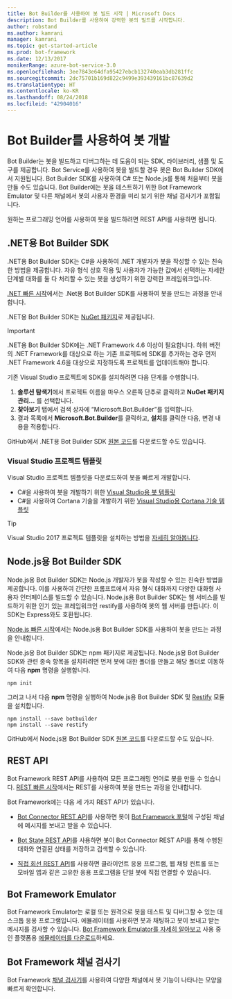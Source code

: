 ```yaml
---
title: Bot Builder를 사용하여 봇 빌드 시작 | Microsoft Docs
description: Bot Builder를 사용하여 강력한 봇의 빌드를 시작합니다.
author: robstand
ms.author: kamrani
manager: kamrani
ms.topic: get-started-article
ms.prod: bot-framework
ms.date: 12/13/2017
monikerRange: azure-bot-service-3.0
ms.openlocfilehash: 3ee7843e64dfa95427ebcb132740eab3db281ffc
ms.sourcegitcommit: 2dc75701b169d822c9499e393439161bc87639d2
ms.translationtype: HT
ms.contentlocale: ko-KR
ms.lasthandoff: 08/24/2018
ms.locfileid: "42904016"
---
```

# <a name="develop-bots-with-bot-builder"></a>Bot Builder를 사용하여 봇 개발



Bot Builder는 봇을 빌드하고 디버그하는 데 도움이 되는 SDK, 라이브러리, 샘플 및 도구를 제공합니다. Bot Service를 사용하여 봇을 빌드할 경우 봇은 Bot Builder SDK에서 지원됩니다. Bot Builder SDK를 사용하여 C# 또는 Node.js를 통해 처음부터 봇을 만들 수도 있습니다. Bot Builder에는 봇을 테스트하기 위한 Bot Framework Emulator 및 다른 채널에서 봇의 사용자 환경을 미리 보기 위한 채널 검사기가 포함됩니다.

원하는 프로그래밍 언어를 사용하여 봇을 빌드하려면 REST API를 사용하면 됩니다.

## <a name="bot-builder-sdk-for-net"></a>.NET용 Bot Builder SDK
.NET용 Bot Builder SDK는 C#을 사용하여 .NET 개발자가 봇을 작성할 수 있는 친숙한 방법을 제공합니다. 자유 형식 상호 작용 및 사용자가 가능한 값에서 선택하는 자세한 단계별 대화를 둘 다 처리할 수 있는 봇을 생성하기 위한 강력한 프레임워크입니다. 

[.NET 빠른 시작](~/dotnet/bot-builder-dotnet-quickstart.md)에서는 .Net용 Bot Builder SDK를 사용하여 봇을 만드는 과정을 안내합니다.

.NET용 Bot Builder SDK는 [NuGet 패키지](https://www.nuget.org/packages/Microsoft.Bot.Builder/)로 제공됩니다.

> [!IMPORTANT]
> .NET용 Bot Builder SDK에는 .NET Framework 4.6 이상이 필요합니다. 하위 버전의 .NET Framework를 대상으로 하는 기존 프로젝트에 SDK를 추가하는 경우 먼저 .NET Framework 4.6을 대상으로 지정하도록 프로젝트를 업데이트해야 합니다.

기존 Visual Studio 프로젝트에 SDK를 설치하려면 다음 단계를 수행합니다.

1. **솔루션 탐색기**에서 프로젝트 이름을 마우스 오른쪽 단추로 클릭하고 **NuGet 패키지 관리...** 를 선택합니다.
2. **찾아보기** 탭에서 검색 상자에 “Microsoft.Bot.Builder”를 입력합니다.
3. 결과 목록에서 **Microsoft.Bot.Builder**를 클릭하고, **설치**를 클릭한 다음, 변경 내용을 적용합니다.

GitHub에서 .NET용 Bot Builder SDK [원본 코드](https://github.com/Microsoft/BotBuilder/tree/master/CSharp)를 다운로드할 수도 있습니다.

### <a name="visual-studio-project-templates"></a>Visual Studio 프로젝트 템플릿
Visual Studio 프로젝트 템플릿을 다운로드하여 봇을 빠르게 개발합니다.

* C#을 사용하여 봇을 개발하기 위한 [Visual Studio용 봇 템플릿][bot-template]
* C#을 사용하여 Cortana 기술을 개발하기 위한 [Visual Studio용 Cortana 기술 템플릿][cortana-template]

> [!TIP]
> Visual Studio 2017 프로젝트 템플릿을 설치하는 방법을 <a href="/visualstudio/ide/how-to-locate-and-organize-project-and-item-templates" target="_blank">자세히 알아봅니다</a>.

## <a name="bot-builder-sdk-for-nodejs"></a>Node.js용 Bot Builder SDK
Node.js용 Bot Builder SDK는 Node.js 개발자가 봇을 작성할 수 있는 친숙한 방법을 제공합니다. 이를 사용하여 간단한 프롬프트에서 자유 형식 대화까지 다양한 대화형 사용자 인터페이스를 빌드할 수 있습니다. Node.js용 Bot Builder SDK는 웹 서비스를 빌드하기 위한 인기 있는 프레임워크인 restify를 사용하여 봇의 웹 서버를 만듭니다. 이 SDK는 Express와도 호환됩니다. 

[Node.js 빠른 시작](~/nodejs/bot-builder-nodejs-quickstart.md)에서는 Node.js용 Bot Builder SDK를 사용하여 봇을 만드는 과정을 안내합니다. 

Node.js용 Bot Builder SDK는 npm 패키지로 제공됩니다. Node.js용 Bot Builder SDK와 관련 종속 항목을 설치하려면 먼저 봇에 대한 폴더를 만들고 해당 폴더로 이동하여 다음 **npm** 명령을 실행합니다.

```nodejs
npm init
```

그러고 나서 다음 **npm** 명령을 실행하여 Node.js용 Bot Builder SDK 및 <a href="http://restify.com/" target="_blank">Restify</a> 모듈을 설치합니다.

```nodejs
npm install --save botbuilder
npm install --save restify
```

GitHub에서 Node.js용 Bot Builder SDK [원본 코드](https://github.com/Microsoft/BotBuilder/tree/master/Node)를 다운로드할 수도 있습니다.

## <a name="rest-api"></a>REST API

Bot Framework REST API를 사용하여 모든 프로그래밍 언어로 봇을 만들 수 있습니다. [REST 빠른 시작](rest-api/bot-framework-rest-connector-quickstart.md)에서는 REST를 사용하여 봇을 만드는 과정을 안내합니다.

Bot Framework에는 다음 세 가지 REST API가 있습니다.

 - [Bot Connector REST API][connectorAPI]를 사용하면 봇이 [Bot Framework 포털](https://dev.botframework.com/)에 구성된 채널에 메시지를 보내고 받을 수 있습니다. 

- [Bot State REST API][stateAPI]를 사용하면 봇이 Bot Connector REST API를 통해 수행된 대화와 연결된 상태를 저장하고 검색할 수 있습니다.

- [직접 회선 REST API][directLineAPI]를 사용하면 클라이언트 응용 프로그램, 웹 채팅 컨트롤 또는 모바일 앱과 같은 고유한 응용 프로그램을 단일 봇에 직접 연결할 수 있습니다.

## <a name="bot-framework-emulator"></a>Bot Framework Emulator
Bot Framework Emulator는 로컬 또는 원격으로 봇을 테스트 및 디버그할 수 있는 데스크톱 응용 프로그램입니다. 에뮬레이터를 사용하면 봇과 채팅하고 봇이 보내고 받는 메시지를 검사할 수 있습니다. [Bot Framework Emulator를 자세히 알아보고](~/bot-service-debug-emulator.md) 사용 중인 플랫폼용 [에뮬레이터를 다운로드](http://emulator.botframework.com)하세요.

## <a name="bot-framework-channel-inspector"></a>Bot Framework 채널 검사기
Bot Framework [채널 검사기](bot-service-channel-inspector.md)를 사용하여 다양한 채널에서 봇 기능이 나타나는 모양을 빠르게 확인합니다.

[bot-template]: http://aka.ms/bf-bc-vstemplate
[cortana-template]: https://aka.ms/bf-cortanaskill-template


[connectorAPI]: https://docs.botframework.com/en-us/restapi/connector/#navtitle
 
[stateAPI]: https://docs.botframework.com/en-us/restapi/state/#navtitle

[directLineAPI]: https://docs.botframework.com/en-us/restapi/directline3/#navtitle
